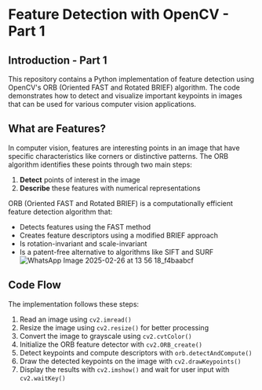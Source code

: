 # Feature Detection with OpenCV - Part 1

## Introduction - Part 1
This repository contains a Python implementation of feature detection using OpenCV's ORB (Oriented FAST and Rotated BRIEF) algorithm. The code demonstrates how to detect and visualize important keypoints in images that can be used for various computer vision applications.

## What are Features?
In computer vision, features are interesting points in an image that have specific characteristics like corners or distinctive patterns. The ORB algorithm identifies these points through two main steps:
1. **Detect** points of interest in the image
2. **Describe** these features with numerical representations

ORB (Oriented FAST and Rotated BRIEF) is a computationally efficient feature detection algorithm that:
- Detects features using the FAST method
- Creates feature descriptors using a modified BRIEF approach
- Is rotation-invariant and scale-invariant
- Is a patent-free alternative to algorithms like SIFT and SURF
![WhatsApp Image 2025-02-26 at 13 56 18_f4baabcf](https://github.com/user-attachments/assets/e84efe18-9574-481c-8433-31c01901ea5a)

## Code Flow
The implementation follows these steps:
1. Read an image using `cv2.imread()`
2. Resize the image using `cv2.resize()` for better processing
3. Convert the image to grayscale using `cv2.cvtColor()`
4. Initialize the ORB feature detector with `cv2.ORB_create()`
5. Detect keypoints and compute descriptors with `orb.detectAndCompute()`
6. Draw the detected keypoints on the image with `cv2.drawKeypoints()`
7. Display the results with `cv2.imshow()` and wait for user input with `cv2.waitKey()`

